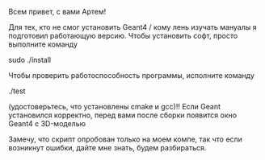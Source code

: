 Всем привет, с вами Артем!

Для тех, кто не смог установить Geant4 / кому лень изучать мануалы я подготовил работающую версию. Чтобы установить софт, просто выполните команду

sudo ./install

Чтобы проверить работоспособность программы, исполните команду

./test

(удостоверьтесь, что установлены cmake и gcc)!!
Если Geant установился корректно, перед вами после сборки появится окно Geant4 с 3D-моделью

Замечу, что скрипт опробован только на моем компе, так что если возникнут ошибки, дайте мне знать, будем разбираться.
